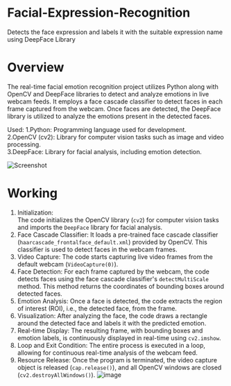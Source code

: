 # Facial-Expression-Recognition
Detects the face expression and labels it with the suitable expression name using DeepFace Library


# Overview

The real-time facial emotion recognition project utilizes Python along with OpenCV and DeepFace libraries to detect and analyze emotions in live webcam feeds. It employs a face cascade classifier to detect faces in each frame captured from the webcam. Once faces are detected, the DeepFace library is utilized to analyze the emotions present in the detected faces. 


Used:
1.Python: Programming language used for development. <br>
2.OpenCV (cv2): Library for computer vision tasks such as image and video processing.<br>
3.DeepFace: Library for facial analysis, including emotion detection.<br>

![Screenshot](https://github.com/moxie814/Facial-Expression-Recognition/assets/C:/Users/Mannat/Downloads/methodology.jpg)

# Working
1. Initialization:<br>
The code initializes the OpenCV library (`cv2`) for computer vision tasks and imports the `DeepFace` library for facial analysis.<br>
2. Face Cascade Classifier:
 It loads a pre-trained face cascade classifier (`haarcascade_frontalface_default.xml`) provided by OpenCV. This classifier is used to detect faces in the webcam frames.
3. Video Capture:
 The code starts capturing live video frames from the default webcam (`VideoCapture(0)`).
4. Face Detection:
  For each frame captured by the webcam, the code detects faces using the face cascade classifier's `detectMultiScale` method. This method returns the coordinates of bounding boxes around detected faces.
5. Emotion Analysis:
  Once a face is detected, the code extracts the region of interest (ROI), i.e., the detected face, from the frame.
6. Visualization:
After analyzing the face, the code draws a rectangle around the detected face and labels it with the predicted emotion. 
7. Real-time Display:
The resulting frame, with bounding boxes and emotion labels, is continuously displayed in real-time using `cv2.imshow`.
8. Loop and Exit Condition:
The entire process is executed in a loop, allowing for continuous real-time analysis of the webcam feed.
9. Resource Release:
Once the program is terminated, the video capture object is released (`cap.release()`), and all OpenCV windows are closed (`cv2.destroyAllWindows()`).
![image](https://github.com/moxie814/Facial-Expression-Recognition/assets/148361595/d3de5c96-9427-4db6-92ee-9c037f4834eb)


